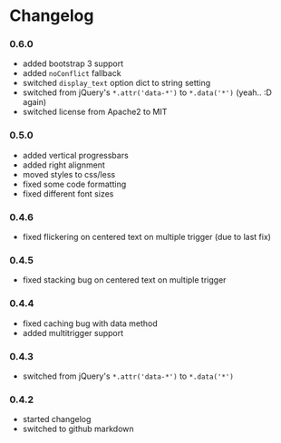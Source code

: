 # Changelog

### 0.6.0

* added bootstrap 3 support
* added `noConflict` fallback
* switched `display_text` option dict to string setting
* switched from jQuery's `*.attr('data-*')` to `*.data('*')` (yeah.. :D again)
* switched license from Apache2 to MIT

### 0.5.0

* added vertical progressbars
* added right alignment
* moved styles to css/less
* fixed some code formatting
* fixed different font sizes

### 0.4.6

* fixed flickering on centered text on multiple trigger (due to last fix)

### 0.4.5

* fixed stacking bug on centered text on multiple trigger

### 0.4.4

* fixed caching bug with data method
* added multitrigger support

### 0.4.3

* switched from jQuery's `*.attr('data-*')` to `*.data('*')`

### 0.4.2

* started changelog
* switched to github markdown
